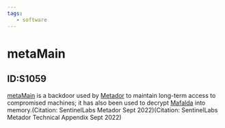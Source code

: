 ```yaml
---
tags:
   - software
---
```

# metaMain
## ID:S1059
[metaMain](software/S1059) is a backdoor used by [Metador](groups/G1013) to maintain long-term access to compromised machines; it has also been used to decrypt [Mafalda](software/S1060) into memory.(Citation: SentinelLabs Metador Sept 2022)(Citation: SentinelLabs Metador Technical Appendix Sept 2022)
